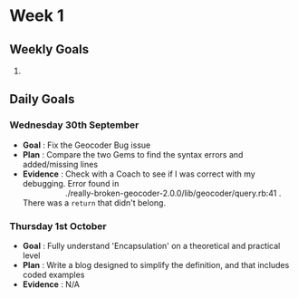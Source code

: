 # Week 1

## Weekly Goals
1. 

## Daily Goals

### Wednesday 30th September

- **Goal** : Fix the Geocoder Bug issue
- **Plan** : Compare the two Gems to find the syntax errors and added/missing lines
- **Evidence** : Check with a Coach to see if I was correct with my debugging. Error found in<br /> &nbsp;&nbsp;&nbsp;&nbsp;&nbsp;&nbsp;&nbsp;
&nbsp;&nbsp;&nbsp;&nbsp;&nbsp;&nbsp;&nbsp;&nbsp;&nbsp;&nbsp;&nbsp;./really-broken-geocoder-2.0.0/lib/geocoder/query.rb:41 . There was a ```return``` that didn't belong.

### Thursday 1st October

- **Goal** : Fully understand 'Encapsulation' on a theoretical and practical level
- **Plan** : Write a blog designed to simplify the definition, and that includes coded examples
- **Evidence** : N/A
